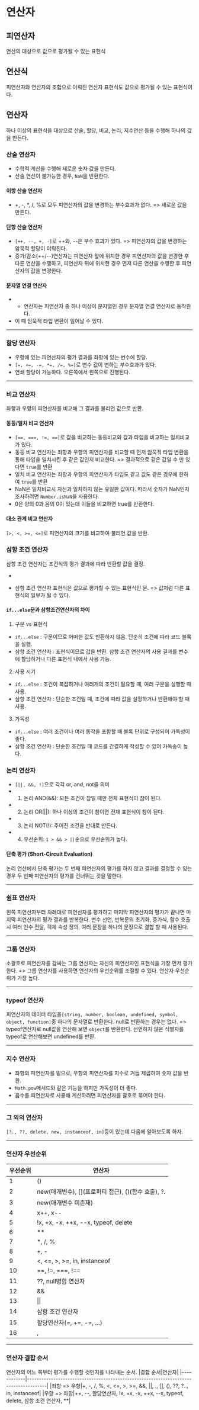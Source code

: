 # 연산자

## 피연산자
연산의 대상으로 값으로 평가될 수 있는 표현식

## 연산식 
피연산자와 연산자의 조합으로 이뤄진 연산자 표현식도 값으로 평가될 수 있는 표현식이다.

## 연산자
하나 이상의 표현식을 대상으로 산술, 할당, 비교, 논리, 지수연산 등을 수행해 하나의 값을 만든다.

### 산술 연산자
- 수학적 계산을 수행해 새로운 숫자 값을 만든다.
- 산술 연산이 불가능한 경우, ```NaN```을 반환한다.

#### 이항 산술 연산자
- +, -, *, /, %로 모두 피연산자의 값을 변경하는 부수효과가 없다. => 새로운 값을 만든다.

#### 단항 산술 연산자
- ```[++, --, +, -]```로 ++와, --은 부수 효과가 있다. => 피연산자의 값을 변경하는 암묵적 할당이 이뤄진다.
- 증가/감소(++/--)연산자는 피연산자 앞에 위치한 경우 피연산자의 값을 변경한 후 다른 연산을 수행하고, 피연산자 뒤에 위치한 경우 먼저 다른 연산을 수행한 후 피연산자의 값을 변경한다.

#### 문자열 연결 연산자
- + 연산자는 피연산자 중 하나 이상이 문자열인 경우 문자열 연결 연산자로 동작한다.
- 이 때 암묵적 타입 변환이 일어날 수 있다.

---

### 할당 연산자
- 우항에 있는 피연산자의 평가 결과를 좌항에 있는 변수에 할당.
- ```[=, +=, -=, *=, /=, %=]```로 변수 값이 변하는 부수효과가 있다.
- 연쇄 할당이 가능하다. 오른쪽에서 왼쪽으로 진행된다.

---

### 비교 연산자
좌항과 우항의 피연산자를 비교해 그 결과를 불리언 값으로 반환.

#### 동등/일치 비교 연산자
- ```[==, ===, !=, ==]```로 값을 비교하는 동등비교와 값과 타입을 비교하는 일치비교가 있다.
- 동등 비교 연산자는 좌항과 우항의 피연산자를 비교할 때 먼저 암묵적 타입 변환을 통해 타입을 일치시킨 후 같은 값인지 비교한다. => 결과적으로 같은 값일 수 만 있다면 ```true```를 반환
- 일치 비교 연산자는 좌항과 우항의 피연산자가 타입도 같고 값도 같은 경우에 한하여 ```true```를 반환
- NaN은 일치비교시 자신과 일치하지 않는 유일한 값이다. 따라서 숫자가 NaN인지 조사하려면 ```Number.isNaN```을 사용한다.
- 0은 양의 0과 음의 0이 있는데 이들을 비교하면 true를 반환한다.

#### 대소 관계 비교 연산자
```[>, <, >=, <=]```로 피연산자의 크기를 비교하여 불리언 값을 반환.

### 삼항 조건 연산자
삼항 조건 연산자는 조건식의 평가 결과에 따라 반환할 값을 결정.
- ```조건식 ? 조건식이 true일 때 반환할 값 : 조건식이 false일 때 반환할 값
- 삼항 조건 연산자 표현식은 값으로 평가할 수 있는 표현식인 문. => 값처럼 다른 표현식의 일부가 될 수 있다.

#### ```if...else```문과 삼항조건연산자의 차이

1. 구문 vs 표현식
- ```if...else``` : 구문이므로 어떠한 값도 반환하지 않음. 단순히 조건에 따라 코드 블록을 실행.
- 삼항 조건 연산자 : 표현식이므로 값을 반환. 삼항 조건 연산자의 사용 결과를 변수에 할당하거나 다른 표현식 내에서 사용 가능.

2. 사용 시기
- ```if...else``` : 조건이 복잡하거나 여러개의 조건이 필요할 때, 여러 구문을 실행할 때 사용.
- 삼항 조건 연산자 : 단순한 조건일 때, 조건에 따라 값을 설정하거나 반환해야 할 때 사용.

3. 가독성
- ```if...else``` : 여러 조건이나 여러 동작을 포함할 때 블록 단위로 구성되어 가독성이 좋다.
- 삼항 조건 연산자 : 단순한 조건일 때 코드를 간결하게 작성할 수 있어 가독송이 높다.

### 논리 연산자
- ```[||, &&, !]```으로 각각 or, and, not을 의미
- 1. 논리 AND(&&): 모든 조건이 참일 때만 전체 표현식이 참이 된다.
- 2. 논리 OR(||): 하나 이상의 조건이 참이면 전체 표현식이 참이 된다.
- 3. 논리 NOT(!): 주어진 조건을 반대로 만든다.
- 4. 우선순위: ```1 > && > ||```순으로 우선순위가 높다.

#### 단축 평가 (Short-Circuit Evaluation)
논리 연산에서 단축 평가는 두 번째 피연산자의 평가를 하지 않고 결과를 결정할 수 있는 경우 두 번째 피연산자의 평가를 건너뛰는 것을 말한다.

---

### 쉼표 연산자
왼쪽 피연산자부터 차례대로 피연산자를 평가하고 마지막 피연산자의 평가가 끝나면 마지막 피연산자의 평가 결과를 반복한다.
변수 선언, 반복문의 초기화, 증가식, 함수 호출시 여러 인수 전달, 객체 속성 정의, 여러 문장을 하나의 문장으로 결합 할 때 사용된다. 

---

### 그룹 연산자
소괄호로 피연산자를 감싸는 그룹 연산자는 자신의 피연산자인 표현식을 가장 먼저 평가한다.
=> 그룹 연산자를 사용하면 연산자의 우선순위를 조절할 수 있다. 연산자 우선순위가 가장 높다.

---

### typeof 연산자
피연산자의 데이터 타입을```[string, number, boolean, undefined, symbol, object, function]```중 하나의 문자열로 반환한다. null로 반환하는 경우는 없다. => typeof연산자로 null값을 연산해 보면 ```object```를 반환한다. 선언하지 않은 식별자를 typeof로 연산해보면 undefined를 반환.

---

### 지수 연산자
- 좌항의 피연산자를 밑으로, 우항의 피연산자를 지수로 거듭 제곱하여 숫자 값을 반환.
- ```Math.pow```메서드와 같은 기능을 하지만 가독성이 더 좋다.
- 음수를 피연산자로 사용해 계산하려면 피연산자를 괄호로 묶어야 한다.

---

### 그 외의 연산자
```[?., ??, delete, new, instanceof, in]```등이 있는데 다음에 알아보도록 하자.

---

### 연산자 우선순위
|우선순위|연산자|
|--------|-----------------------------------------------------|
|1|()|
|2|new(매개변수), [](프로퍼티 접근), ()(함수 호출), ?.|
|3|new(매개변수 미존재)|
|4|x++, x--|
|5|!x, +x, -x, ++x, --x, typeof, delete|
|6|**|
|7|*, /, %|
|8|+, -|
|9|<, <=, >, >=, in, instanceof|
|10|==, !=, ===, !==|
|11|??, null병합 연산자|
|12|&&|
|13|\|\||
|14|삼항 조건 연산자|
|15|할당연산자(=, +=, -=, ...)|
|16|,|

---

### 연산자 결합 순서
연산자의 어느 쪽부터 평가를 수행할 것인지를 나타내는 순서.
|결합 순서|연산자|
|------------|--------------------------------------------------------------------------------------|
|좌항 => 우항|+, -, /, %, <, <=, >, >=, &&, \|\|, ., [], (), ??, ?.., in, instanceof|
|우항 => 좌항|++, --, 할당연산자, !x, +x, -x, ++x, --x, typeof, delete, 삼항 조건 연산자, **|